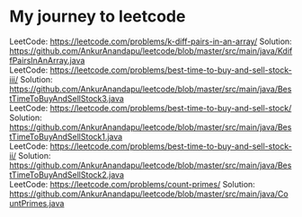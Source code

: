 # My journey to leetcode

LeetCode: https://leetcode.com/problems/k-diff-pairs-in-an-array/ Solution: https://github.com/AnkurAnandapu/leetcode/blob/master/src/main/java/KdiffPairsInAnArray.java <br/>
LeetCode: https://leetcode.com/problems/best-time-to-buy-and-sell-stock-iii/ Solution: https://github.com/AnkurAnandapu/leetcode/blob/master/src/main/java/BestTimeToBuyAndSellStock3.java <br/>
LeetCode: https://leetcode.com/problems/best-time-to-buy-and-sell-stock/ Solution: https://github.com/AnkurAnandapu/leetcode/blob/master/src/main/java/BestTimeToBuyAndSellStock1.java <br/>
LeetCode: https://leetcode.com/problems/best-time-to-buy-and-sell-stock-ii/ Solution: https://github.com/AnkurAnandapu/leetcode/blob/master/src/main/java/BestTimeToBuyAndSellStock2.java <br/>
LeetCode: https://leetcode.com/problems/count-primes/ Solution: https://github.com/AnkurAnandapu/leetcode/blob/master/src/main/java/CountPrimes.java <br/>